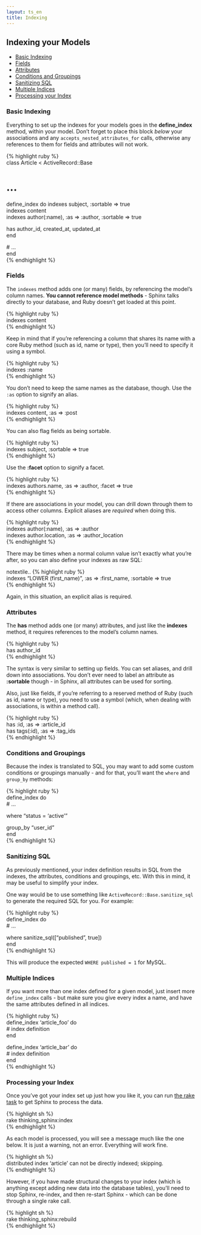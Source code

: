 ```yaml
---
layout: ts_en
title: Indexing
---
```



Indexing your Models
--------------------

-   [Basic Indexing](#basic)
-   [Fields](#fields)
-   [Attributes](#attributes)
-   [Conditions and Groupings](#conditions)
-   [Sanitizing SQL](#sql)
-   [Multiple Indices](#multiple)
-   [Processing your Index](#processing)

<h3 id="basic">
Basic Indexing</h3>

Everything to set up the indexes for your models goes in the
**define\_index** method, within your model. Don’t forget to place this
block *below* your associations and any `accepts_nested_attributes_for`
calls, otherwise any references to them for fields and attributes will
not work.

{% highlight ruby %}  
class Article < ActiveRecord::Base
  # ...

  define_index do
    indexes subject, :sortable => true  
 indexes content  
 indexes author(:name), :as =&gt; :author, :sortable =&gt; true

has author\_id, created\_at, updated\_at  
 end

\# …  
end  
{% endhighlight %}

<h3 id="fields">
Fields</h3>

The `indexes` method adds one (or many) fields, by referencing the
model’s column names. **You cannot reference model methods** - Sphinx
talks directly to your database, and Ruby doesn’t get loaded at this
point.

{% highlight ruby %}  
indexes content  
{% endhighlight %}

Keep in mind that if you’re referencing a column that shares its name
with a core Ruby method (such as id, name or type), then you’ll need to
specify it using a symbol.

{% highlight ruby %}  
indexes :name  
{% endhighlight %}

You don’t need to keep the same names as the database, though. Use the
`:as` option to signify an alias.

{% highlight ruby %}  
indexes content, :as =&gt; :post  
{% endhighlight %}

You can also flag fields as being sortable.

{% highlight ruby %}  
indexes subject, :sortable =&gt; true  
{% endhighlight %}

Use the **:facet** option to signify a facet.

{% highlight ruby %}  
indexes authors.name, :as =&gt; :author, :facet =&gt; true  
{% endhighlight %}

If there are associations in your model, you can drill down through them
to access other columns. Explicit aliases are *required* when doing
this.

{% highlight ruby %}  
indexes author(:name), :as =&gt; :author  
indexes author.location, :as =&gt; :author\_location  
{% endhighlight %}

There may be times when a normal column value isn’t exactly what you’re
after, so you can also define your indexes as raw SQL:

notextile.. {% highlight ruby %}  
indexes “LOWER (first\_name)”, :as =&gt; :first\_name, :sortable =&gt;
true  
{% endhighlight %}

Again, in this situation, an explicit alias is required.

<h3 id="attributes">
Attributes</h3>

The **has** method adds one (or many) attributes, and just like the
**indexes** method, it requires references to the model’s column names.

{% highlight ruby %}  
has author\_id  
{% endhighlight %}

The syntax is very similar to setting up fields. You can set aliases,
and drill down into associations. You don’t ever need to label an
attribute as **:sortable** though - in Sphinx, all attributes can be
used for sorting.

Also, just like fields, if you’re referring to a reserved method of Ruby
(such as id, name or type), you need to use a symbol (which, when
dealing with associations, is within a method call).

{% highlight ruby %}  
has :id, :as =&gt; :article\_id  
has tags(:id), :as =&gt; :tag\_ids  
{% endhighlight %}

<h3 id="conditions">
Conditions and Groupings</h3>

Because the index is translated to SQL, you may want to add some custom
conditions or groupings manually - and for that, you’ll want the `where`
and `group_by` methods:

{% highlight ruby %}  
define\_index do  
 \# …

where “status = ‘active’”

group\_by “user\_id”  
end  
{% endhighlight %}

<h3 id="sql">
Sanitizing SQL</h3>

As previously mentioned, your index definition results in SQL from the
indexes, the attributes, conditions and groupings, etc. With this in
mind, it may be useful to simplify your index.

One way would be to use something like `ActiveRecord::Base.sanitize_sql`
to generate the required SQL for you. For example:

{% highlight ruby %}  
define\_index do  
 \# …

where sanitize\_sql(\[“published”, true\])  
end  
{% endhighlight %}

This will produce the expected `WHERE published = 1` for MySQL.

<h3 id="multiple">
Multiple Indices</h3>

If you want more than one index defined for a given model, just insert
more `define_index` calls - but make sure you give every index a name,
and have the same attributes defined in all indices.

{% highlight ruby %}  
define\_index ‘article\_foo’ do  
 \# index definition  
end

define\_index ‘article\_bar’ do  
 \# index definition  
end  
{% endhighlight %}

<h3 id="processing">
Processing your Index</h3>

Once you’ve got your index set up just how you like it, you can run [the
rake task](rake_tasks.html) to get Sphinx to process the data.

{% highlight sh %}  
rake thinking\_sphinx:index  
{% endhighlight %}

As each model is processed, you will see a message much like the one
below. It is just a warning, not an error. Everything will work fine.

{% highlight sh %}  
distributed index ‘article’ can not be directly indexed; skipping.  
{% endhighlight %}

However, if you have made structural changes to your index (which is
anything except adding new data into the database tables), you’ll need
to stop Sphinx, re-index, and then re-start Sphinx - which can be done
through a single rake call.

{% highlight sh %}  
rake thinking\_sphinx:rebuild  
{% endhighlight %}
